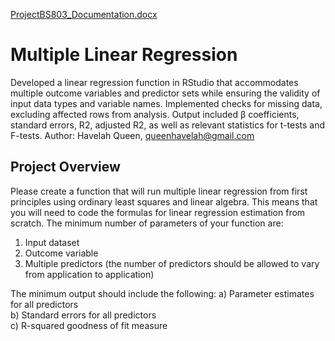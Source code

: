 [ProjectBS803_Documentation.docx](https://github.com/user-attachments/files/18457160/ProjectBS803_Documentation.docx)
# Multiple Linear Regression
Developed a linear regression function in RStudio that accommodates multiple outcome variables and    predictor sets while ensuring the validity of input data types and variable names. Implemented checks for missing data, excluding affected rows from analysis. Output included β coefficients, standard errors, R2, adjusted R2, as well as relevant statistics for t-tests and F-tests.
Author: Havelah Queen, queenhavelah@gmail.com
## Project Overview
Please create a function that will run multiple linear regression from first principles using ordinary least squares and linear algebra. This means that you will need to code the formulas for linear regression estimation from scratch. The minimum number of parameters of your function are:
1) Input dataset
2) Outcome variable
3) Multiple predictors (the number of predictors should be allowed to vary from application to application)

The minimum output should include the following:
a) Parameter estimates for all predictors  
b) Standard errors for all predictors  
c) R-squared goodness of fit measure  


